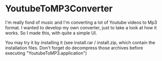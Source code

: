 # YoutubeToMP3Converter

[img]: https://github.com/DorianNaaji/YoutubeToMP3Converter/blob/master/ui.png

I'm really fond of music and I'm converting a lot of Youtube videos to Mp3 format.
I wanted to develop my own converter, just to take a look at how it works. So I made this, with quite a simple UI.

You may try it by installing it (see install.rar / install.zip, which contain the installation files. Don't forget do decompress those archives before executing "YoutubeToMP3.application")
